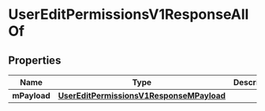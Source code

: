 

# UserEditPermissionsV1ResponseAllOf

## Properties

Name | Type | Description | Notes
------------ | ------------- | ------------- | -------------
**mPayload** | [**UserEditPermissionsV1ResponseMPayload**](UserEditPermissionsV1ResponseMPayload.md) |  | 




